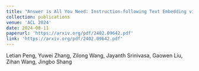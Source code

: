 ```yaml
---
title: "Answer is All You Need: Instruction-following Text Embedding via Answering the Question."
collection: publications
venue: 'ACL 2024'
date: 2024-08-11
paperurl: 'https://arxiv.org/pdf/2402.09642.pdf'
link: 'https://arxiv.org/pdf/2402.09642.pdf'
---
```

Letian Peng, Yuwei Zhang, Zilong Wang, Jayanth Srinivasa, Gaowen Liu, Zihan Wang, Jingbo Shang

